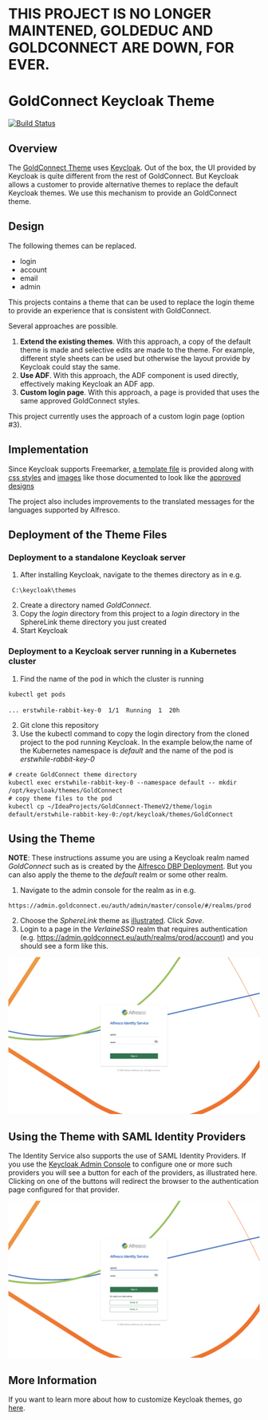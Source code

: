 # THIS PROJECT IS NO LONGER MAINTENED, GOLDEDUC AND GOLDCONNECT ARE DOWN, FOR EVER.

# GoldConnect Keycloak Theme

[![Build Status](https://github.com/AcVerlaine/GoldConnect-ThemeV2/actions/workflows/ci.yml/badge.svg?branch=master)](https://github.com/AcVerlaine/GoldConnect-ThemeV2/actions/workflows/ci.yml)

## Overview

The [GoldConnect Theme](https://github.com/AcVerlaine/GoldConnect-ThemeV2) uses [Keycloak](https://www.keycloak.org/).  Out of the box, the UI provided by Keycloak is 
quite different from the rest of GoldConnect.  But Keycloak allows a customer to provide alternative themes to replace the default
Keycloak themes.  We use this mechanism to provide an GoldConnect theme.

## Design

The following themes can be replaced.
 
* login
* account
* email
* admin 
 
This projects contains a theme that can be used to replace the login theme to provide
an experience that is consistent with GoldConnect.  

Several approaches are possible.  
1. **Extend the existing themes**.  With this approach, a copy of the default theme is made and selective
edits are made to the theme.  For example, different style sheets can be
used but otherwise the layout provide by Keycloak could stay the same.
2. **Use ADF**.  With this approach, the ADF component is used directly, effectively making Keycloak 
an ADF app.
3. **Custom login page**.  With this approach, a page is provided that uses the same approved GoldConnect styles.

This project currently uses the approach of a custom login page (option #3).

## Implementation

Since Keycloak supports Freemarker, [a template file](./theme/login/login.ftl) is provided along with 
[css styles](./theme/login/resources/css/login.css) and [images](./theme/login/resources/img) like those documented to look like the [approved designs](https://app.zeplin.io/project/57d69ef9c8a62bb604985525/screen/5a4dfb3c92a348c3fbe1c586)

The project also includes improvements to the translated messages for the languages supported by Alfresco.

## Deployment of the Theme Files

### Deployment to a standalone Keycloak server
1. After installing Keycloak, navigate to the themes directory as in e.g.
```
 C:\keycloak\themes
 ```
2. Create a directory named *GoldConnect*.  
3. Copy the *login* directory from this project to a *login* directory in the SphereLink theme directory you 
just created
4. Start Keycloak

### Deployment to a Keycloak server running in a Kubernetes cluster
1. Find the name of the pod in which the cluster is running 
```
kubectl get pods

... erstwhile-rabbit-key-0  1/1  Running  1  20h

```
2. Git clone this repository
3. Use the kubectl command to copy the login directory from the cloned project to the pod running Keycloak.  In the example below,the name of the Kubernetes namespace is *default*
and the name of the pod is *erstwhile-rabbit-key-0*
```
# create GoldConnect theme directory
kubectl exec erstwhile-rabbit-key-0 --namespace default -- mkdir /opt/keycloak/themes/GoldConnect
# copy theme files to the pod
kubectl cp ~/IdeaProjects/GoldConnect-ThemeV2/theme/login default/erstwhile-rabbit-key-0:/opt/keycloak/themes/GoldConnect
```

## Using the Theme 
**NOTE**: These instructions assume you are using a Keycloak realm named *GoldConnect* such as is 
created by the [Alfresco DBP Deployment](https://github.com/Alfresco/alfresco-dbp-deployment).  But you can also apply the theme to the *default* realm or some other realm.
1. Navigate to the admin console for the realm as in e.g. 
```
https://admin.goldconnect.eu/auth/admin/master/console/#/realms/prod
```
2. Choose the *SphereLink*
theme as [illustrated](./screen-captures/admin-console-themes.png).  Click *Save*.
3. Login to a page in the *VerlaineSSO* realm that requires authentication (e.g. https://admin.goldconnect.eu/auth/realms/prod/account) and
you should see a form like this.  

![](screen-captures/example-login.png)

## Using the Theme with SAML Identity Providers
The Identity Service also supports the use of SAML Identity Providers.   If you use the [Keycloak 
Admin Console](https://www.keycloak.org/docs/4.5/server_admin/#admin-console) to configure one or more such providers you will see a button for each of the 
providers, as illustrated here.  Clicking on one of the buttons will redirect the browser to the authentication
page configured for that provider.

![](screen-captures/example-login-with-SAML.png)


## More Information

If you want to learn more about how to customize Keycloak themes, go [here](https://www.keycloak.org/docs/4.8/server_development/#_themes).

